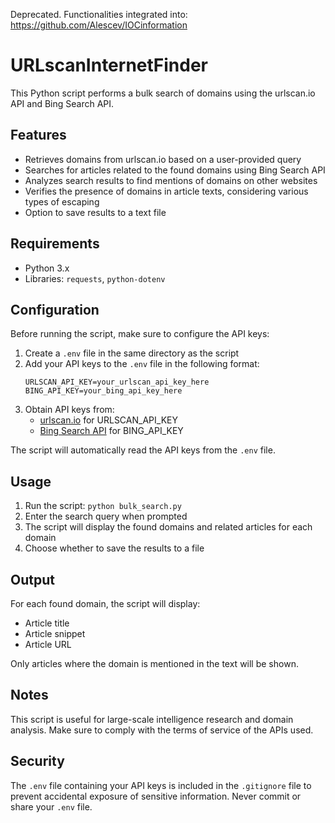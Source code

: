 Deprecated. Functionalities integrated into: https://github.com/Alescev/IOCinformation



# URLscanInternetFinder

This Python script performs a bulk search of domains using the urlscan.io API and Bing Search API.

## Features

- Retrieves domains from urlscan.io based on a user-provided query
- Searches for articles related to the found domains using Bing Search API
- Analyzes search results to find mentions of domains on other websites
- Verifies the presence of domains in article texts, considering various types of escaping
- Option to save results to a text file

## Requirements

- Python 3.x
- Libraries: `requests`, `python-dotenv`

## Configuration

Before running the script, make sure to configure the API keys:

1. Create a `.env` file in the same directory as the script
2. Add your API keys to the `.env` file in the following format:
   ```
   URLSCAN_API_KEY=your_urlscan_api_key_here
   BING_API_KEY=your_bing_api_key_here
   ```
3. Obtain API keys from:
   - [urlscan.io](https://urlscan.io/) for URLSCAN_API_KEY
   - [Bing Search API](https://www.microsoft.com/en-us/bing/apis/bing-web-search-api) for BING_API_KEY

The script will automatically read the API keys from the `.env` file.

## Usage

1. Run the script: `python bulk_search.py`
2. Enter the search query when prompted
3. The script will display the found domains and related articles for each domain
4. Choose whether to save the results to a file

## Output

For each found domain, the script will display:
- Article title
- Article snippet
- Article URL

Only articles where the domain is mentioned in the text will be shown.

## Notes

This script is useful for large-scale intelligence research and domain analysis. Make sure to comply with the terms of service of the APIs used.

## Security

The `.env` file containing your API keys is included in the `.gitignore` file to prevent accidental exposure of sensitive information. Never commit or share your `.env` file.
